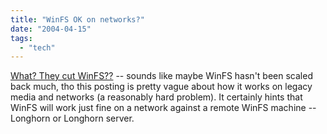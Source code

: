 ```yaml
---
title: "WinFS OK on networks?"
date: "2004-04-15"
tags: 
  - "tech"
---
```


[What? They cut WinFS??](http://blogs.msdn.com/jmazner/archive/2004/04/13/112822.aspx "What? They cut WinFS??") -- sounds like maybe WinFS hasn't been scaled back much, tho this posting is pretty vague about how it works on legacy media and networks (a reasonably hard problem). It certainly hints that WinFS will work just fine on a network against a remote WinFS machine -- Longhorn or Longhorn server.
